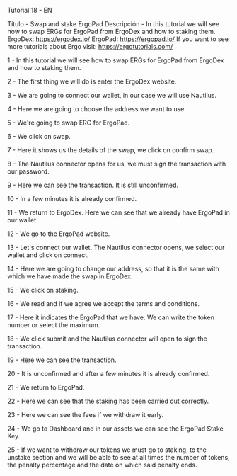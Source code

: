 Tutorial 18 - EN

Título - Swap and stake ErgoPad
Descripción - In this tutorial we will see how to swap ERGs for ErgoPad from ErgoDex and how to staking them.
ErgoDex: https://ergodex.io/
ErgoPad: https://ergopad.io/
If you want to see more tutorials about Ergo visit: https://ergotutorials.com/

1 - In this tutorial we will see how to swap ERGs for ErgoPad from ErgoDex and how to staking them.

2 - The first thing we will do is enter the ErgoDex website.

3 - We are going to connect our wallet, in our case we will use Nautilus.

4 - Here we are going to choose the address we want to use.

5 - We're going to swap ERG for ErgoPad.

6 - We click on swap.

7 - Here it shows us the details of the swap, we click on confirm swap.

8 - The Nautilus connector opens for us, we must sign the transaction with our password.

9 - Here we can see the transaction. It is still unconfirmed.

10 - In a few minutes it is already confirmed.

11 - We return to ErgoDex. Here we can see that we already have ErgoPad in our wallet.

12 - We go to the ErgoPad website.

13 - Let's connect our wallet. The Nautilus connector opens, we select our wallet and click on connect.

14 - Here we are going to change our address, so that it is the same with which we have made the swap in ErgoDex.

15 - We click on staking.

16 - We read and if we agree we accept the terms and conditions.

17 - Here it indicates the ErgoPad that we have. We can write the token number or select the maximum.

18 - We click submit and the Nautilus connector will open to sign the transaction.

19 - Here we can see the transaction.

20 - It is unconfirmed and after a few minutes it is already confirmed.

21 - We return to ErgoPad.

22 - Here we can see that the staking has been carried out correctly.

23 - Here we can see the fees if we withdraw it early.

24 - We go to Dashboard and in our assets we can see the ErgoPad Stake Key.

25 - If we want to withdraw our tokens we must go to staking, to the unstake section and we will be able to see at all times the number of tokens, the penalty percentage and the date on which said penalty ends.








